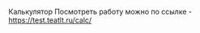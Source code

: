 Калькулятор
Посмотреть работу можно по ссылке - <a href="https://test.teatlt.ru/calc/">https://test.teatlt.ru/calc/</a>